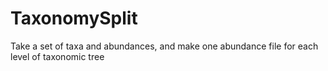 # TaxonomySplit
Take a set of taxa and abundances, and make one abundance file for each level of taxonomic tree

